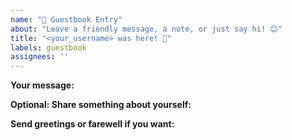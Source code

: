 ```yaml
---
name: "📖 Guestbook Entry"
about: "Leave a friendly message, a note, or just say hi! 😊"
title: "<your_username> was here! 🌟"
labels: guestbook
assignees: ''
---
```


**Your message:**  
<!-- Write your message here. Be kind, funny, or inspiring! -->

**Optional: Share something about yourself:**  
<!-- A hobby, a project, or a fun fact! Feel free to say hi -->

**Send greetings or farewell if you want:**  
<!-- Something like "Take care!", "Keep coding!", "Hope you have a great day!" or any other cheerful sign-off -->
